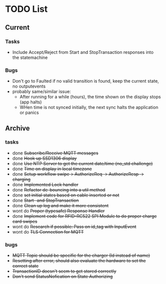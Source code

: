 # TODO List

## Current

### Tasks

* Include Accept/Reject from Start and StopTransaction responses into the statemachine

### Bugs

* Don't go to Faulted if no valid transition is found, keep the current state, no outputevents
* probably same/similar issue:
  * After running for a while (hours), the time shown on the display stops (app halts)
  * WHen time is not synced initially, the next sync halts the application or panics

## Archive

### tasks

* done ~~Subscribe/Receive MQTT messages~~
* done ~~Hook up SSD1306 display~~
* done ~~Use NTP Server to get the current date/time (no_std challenge)~~
* done ~~Time on display in local timezone~~
* done ~~Setup workflow swipe-> AuthorizeReq -> AuthorizeResp -> charging~~
* done ~~Implemented Lock handler~~
* done ~~Refactor de-bouncing into a util method~~
* done ~~set initial states based on cable inserted or not~~
* done ~~Start- and StopTransaction~~
* done ~~Clean up log and make it more consistent~~
* wont do ~~Proper (typesafe) Response Handler~~
* done ~~Implement code for RFID-RC522 SPI Module to do proper charge card swipes~~
* wont do ~~Research if possible: Pass on id_tag with InputEvent~~
* wont do ~~TLS Connection for MQTT~~


### bugs

* ~~MQTT Topic should be specific for the charger (Id instead of name)~~
* ~~Resetting after error, should also evaluate the hardware to set the correct state~~
* ~~TransactionID doesn't seem to get stored correctly~~
* ~~Don't send StatusNofication on State Authorizing~~
